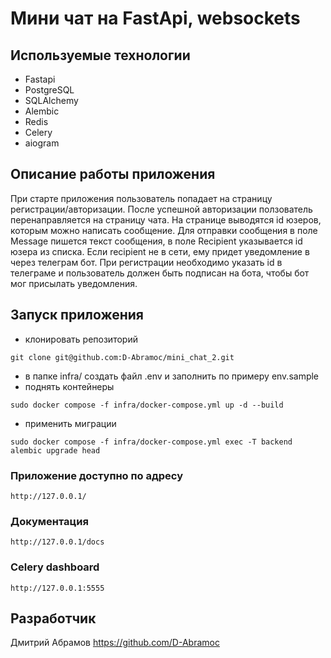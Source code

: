 # Мини чат на FastApi, websockets

## Используемые технологии
- Fastapi
- PostgreSQL
- SQLAlchemy
- Alembic
- Redis
- Celery
- aiogram

## Описание работы приложения
При старте приложения пользователь попадает на страницу регистрации/авторизации. После успешной авторизации ползователь перенаправляется на страницу чата. На странице выводятся id юзеров, которым можно написать сообщение. Для отправки сообщения в поле Message пишется текст сообщения, в поле Recipient указывается id юзера из списка. Если recipient не в сети, ему придет уведомление в через телеграм бот. При регистрации необходимо указать id в телеграме и пользователь должен быть подписан на бота, чтобы бот мог присылать уведомления.


## Запуск приложения
- клонировать репозиторий
```
git clone git@github.com:D-Abramoc/mini_chat_2.git
```
- в папке infra/ создать файл .env и заполнить по примеру env.sample
- поднять контейнеры
```
sudo docker compose -f infra/docker-compose.yml up -d --build
```
- применить миграции
```
sudo docker compose -f infra/docker-compose.yml exec -T backend alembic upgrade head
```

### Приложение доступно по адресу
```
http://127.0.0.1/
```

### Документация
```
http://127.0.0.1/docs
```
### Celery dashboard
```
http://127.0.0.1:5555
```
## Разработчик
Дмитрий Абрамов https://github.com/D-Abramoc